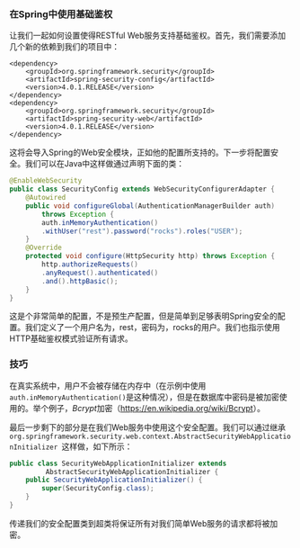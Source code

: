 ### 在Spring中使用基础鉴权

让我们一起如何设置使得RESTful Web服务支持基础鉴权。首先，我们需要添加几个新的依赖到我们的项目中：

```
<dependency>  
    <groupId>org.springframework.security</groupId>  
    <artifactId>spring-security-config</artifactId>  
    <version>4.0.1.RELEASE</version>
</dependency> 
<dependency>  
    <groupId>org.springframework.security</groupId>  
    <artifactId>spring-security-web</artifactId>  
    <version>4.0.1.RELEASE</version> 
</dependency> 
```

这将会导入Spring的Web安全模块，正如他的配置所支持的。下一步将配置安全。我们可以在Java中这样做通过声明下面的类：

```java
@EnableWebSecurity 
public class SecurityConfig extends WebSecurityConfigurerAdapter {
    @Autowired  
    public void configureGlobal(AuthenticationManagerBuilder auth)    
        throws Exception {    
        auth.inMemoryAuthentication()    
        .withUser("rest").password("rocks").roles("USER");  
    }  
    @Override  
    protected void configure(HttpSecurity http) throws Exception {    
        http.authorizeRequests()    
        .anyRequest().authenticated()    
        .and().httpBasic();  
    } 
}
```

这是个非常简单的配置，不是预生产配置，但是简单到足够表明Spring安全的配置。我们定义了一个用户名为，rest，密码为，rocks的用户。我们也指示使用HTTP基础鉴权模式验证所有请求。

### 技巧
在真实系统中，用户不会被存储在内存中（在示例中使用`auth.inMemoryAuthentication()`是这种情况），但是在数据库中密码是被加密使用的。举个例子，*Bcrypt*加密（<https://en.wikipedia.org/wiki/Bcrypt>）。

最后一步剩下的部分是在我们Web服务中使用这个安全配置。我们可以通过继承`org.springframework.security.web.context.AbstractSecurityWebApplicationInitializer `这样做，如下所示：

```java
public class SecurityWebApplicationInitializer extends 
         AbstractSecurityWebApplicationInitializer {
    public SecurityWebApplicationInitializer() {    
        super(SecurityConfig.class);  
    } 
}
```

传递我们的安全配置类到超类将保证所有对我们简单Web服务的请求都将被加密。
